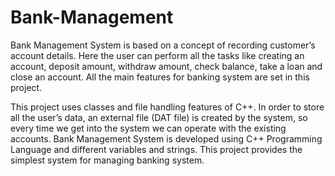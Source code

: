 # Bank-Management

Bank Management System is based on a concept of recording customer’s account details. Here the user can perform all the tasks like creating an account, deposit amount, withdraw amount, check balance, take a loan and close an account. All the main features for banking system are set in this project.

This project uses classes and file handling features of C++. In order to store all the user’s data, an external file (DAT file) is created by the system, so every time we get into the system we can operate with the existing accounts. Bank Management System is developed using C++ Programming Language and different variables and strings. This project provides the simplest system for managing banking system.
